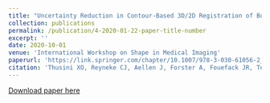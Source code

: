 ```yaml
---
title: "Uncertainty Reduction in Contour-Based 3D/2D Registration of Bone Surfaces"
collection: publications
permalink: /publication/4-2020-01-22-paper-title-number
excerpt: ''
date: 2020-10-01
venue: 'International Workshop on Shape in Medical Imaging'
paperurl: 'https://link.springer.com/chapter/10.1007/978-3-030-61056-2_2'
citation: 'Thusini XO, Reyneke CJ, Aellen J, Forster A, Fouefack JR, Tegang NH, Vetter T, Douglas TS, Mutsvangwa TE. (2020)  &quot;Uncertainty Reduction in Contour-Based 3D/2D Registration of Bone Surfaces.&quot; <i> InInternational Workshop on Shape in Medical Imaging (pp. 18-29). Springer, Cham</i>.'
---
```



[Download paper here](https://link.springer.com/content/pdf/10.1007%2F978-3-030-61056-2_2.pdf)
